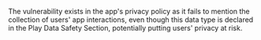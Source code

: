 The vulnerability exists in the app's privacy policy as it fails to mention the collection of users' app interactions, even though this data type is declared in the Play Data Safety Section, potentially putting users' privacy at risk.